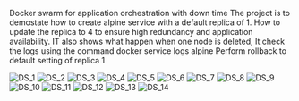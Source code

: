 Docker swarm for application orchestration with down time
The project is to demostate how to create alpine service with a default replica of 1.
How to update the replica to 4 to ensure high redundancy and application availability.
IT also shows what happen when one node is deleted, 
It check the logs using the command docker service logs alpine
Perform rollback to default setting of replica 1

![DS_1](https://github.com/Denogithub/Docker_Swarm_project2/assets/118014979/68f4b3d1-3082-423c-bbf2-1cf260ee8817)
![DS_2](https://github.com/Denogithub/Docker_Swarm_project2/assets/118014979/949b121f-8a34-4f11-978d-97007092cc37)
![DS_3](https://github.com/Denogithub/Docker_Swarm_project2/assets/118014979/19431cce-9081-47f7-84a6-88e257974f5d)
![DS_4](https://github.com/Denogithub/Docker_Swarm_project2/assets/118014979/ae356377-7006-4332-b6c3-439def6f50c6)
![DS_5](https://github.com/Denogithub/Docker_Swarm_project2/assets/118014979/7a26e606-2b25-451c-b93f-99c871a8bf19)
![DS_6](https://github.com/Denogithub/Docker_Swarm_project2/assets/118014979/ab9b38f0-b0c5-498c-a411-c3256b5e9d15)
![DS_7](https://github.com/Denogithub/Docker_Swarm_project2/assets/118014979/3d1325be-e98b-4f76-a7b4-674c00a51681)
![DS_8](https://github.com/Denogithub/Docker_Swarm_project2/assets/118014979/66d24599-d3c5-4e0d-88ca-0668008fad8e)
![DS_9](https://github.com/Denogithub/Docker_Swarm_project2/assets/118014979/970f0eec-681d-4398-84f7-8aa87625d4d2)
![DS_10](https://github.com/Denogithub/Docker_Swarm_project2/assets/118014979/04443d17-a5a4-4e1e-8f06-cb31976d05a6)
![DS_11](https://github.com/Denogithub/Docker_Swarm_project2/assets/118014979/8a6bd278-24b6-4543-8c9d-2b268af236bd)
![DS_12](https://github.com/Denogithub/Docker_Swarm_project2/assets/118014979/5b84949c-d021-422a-8cb8-0246729883f7)
![DS_13](https://github.com/Denogithub/Docker_Swarm_project2/assets/118014979/b82d3143-d7bb-401e-9178-61cd037baa5e)
![DS_14](https://github.com/Denogithub/Docker_Swarm_project2/assets/118014979/e3a030f0-9a20-4d73-84b0-1d2717c45212)
